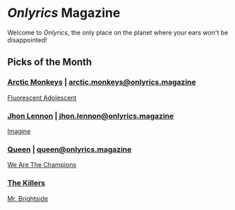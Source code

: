 # _Onlyrics_ Magazine

Welcome to _Onlyrics_, the only place on the planet where your ears won't be disappointed!



## Picks of the Month

### [Arctic Monkeys](/writer/arctic_monkeys.md) | arctic.monkeys@onlyrics.magazine

[Fluorescent Adolescent](song/jan/fluorescent_adolescent.md)

### [Jhon Lennon](writer/john_lennon.md) | jhon.lennon@onlyrics.magazine

[Imagine](song/jan/vanilla-panna-cotta.md)

### [Queen](writer/queen.md) | queen@onlyrics.magazine

[We Are The Champions](song/jan/we_are_the_champions.md)

### [The Killers](writer/the_killers)

[Mr. Brightside](song/jan/mr_brightside.md)
